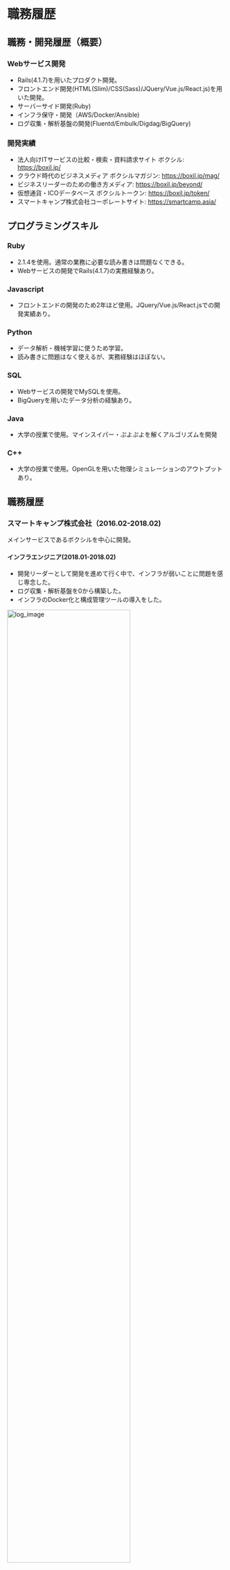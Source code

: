 # 職務履歴

## 職務・開発履歴（概要）

### Webサービス開発
- Rails(4.1.7)を用いたプロダクト開発。
- フロントエンド開発(HTML(Slim)/CSS(Sass)/JQuery/Vue.js/React.js)を用いた開発。
- サーバーサイド開発(Ruby)
- インフラ保守・開発（AWS/Docker/Ansible)
- ログ収集・解析基盤の開発(Fluentd/Embulk/Digdag/BigQuery)

### 開発実績
- 法人向けITサービスの比較・検索・資料請求サイト ボクシル: https://boxil.jp/
- クラウド時代のビジネスメディア ボクシルマガジン: https://boxil.jp/mag/
- ビジネスリーダーのための働き方メディア: https://boxil.jp/beyond/
- 仮想通貨・ICOデータベース ボクシルトークン: https://boxil.jp/token/
- スマートキャンプ株式会社コーポレートサイト: https://smartcamp.asia/

## プログラミングスキル
### Ruby
- 2.1.4を使用。通常の業務に必要な読み書きは問題なくできる。
- Webサービスの開発でRails(4.1.7)の実務経験あり。

### Javascript
- フロントエンドの開発のため2年ほど使用。JQuery/Vue.js/React.jsでの開発実績あり。

### Python
- データ解析・機械学習に使うため学習。
- 読み書きに問題はなく使えるが、実務経験はほぼない。

### SQL
- Webサービスの開発でMySQLを使用。
- BigQueryを用いたデータ分析の経験あり。

### Java
- 大学の授業で使用。マインスイパー・ぷよぷよを解くアルゴリズムを開発

### C++
- 大学の授業で使用。OpenGLを用いた物理シミュレーションのアウトプットあり。

## 職務履歴
### スマートキャンプ株式会社（2016.02-2018.02)
メインサービスであるボクシルを中心に開発。

#### インフラエンジニア(2018.01-2018.02)
- 開発リーダーとして開発を進めて行く中で、インフラが弱いことに問題を感じ専念した。
- ログ収集・解析基盤を0から構築した。
- インフラのDocker化と構成管理ツールの導入をした。

<img width="75%" alt="log_image" src="https://user-images.githubusercontent.com/13075793/36792133-f8ec535c-1cdc-11e8-8c73-bd092b03edcd.png">

#### プロダクト開発リーダー(2017.07-2018.01)
- 4人の開発メンバーの統括とプロダクト企画、レビュー、リリース、インフラ全てに責任を持った。
- 働き方改革メディアBeyondを2017年9月に、ICO比較サイトBoxilTokenを2017年10月にリリース
- MVPとDataDrivenを標語に開発チームを率いた。リソースが少ない中で最大の成果（売り上げ）を出すために、全てDataベースで判断し、最低限の必要な物を見つけてスピーディーに実装して行く(MVP)ことを目指した。それが2ヵ月連続プロダクトリリースに繋がった。

##### 特に成果をあげた施策
[この先やってみたいこと](./motivation_letter)に記載した通り、「データを施策の根拠にすること」「施策の効果を検証する」ことに注力した。

- CVページの開発
  - CVしたユーザーの再CV率が高いことに注目し、CV後に一つのページにユーザーを集め、レコメンド等を行った。
  - 開発したCVページはABテストの成果もあり、サイトで一番CVRが高いページになった。
- ユーザー経路分析の実施
  - ユーザーの経路の傾向を確認し、それに沿ってABテストを繰り返し実施した。
  - 2ヵ月でCV数150%を達成した。
- ホワイトペーパーの開発
  - ユーザーは同カテゴリのサービスでCVしている傾向に注目し、同じカテゴリの「選び方ガイド」としてホワイトペーパーを開発提案した。
  - サービスで一番のCV数を出す商材になった。

#### プロダクト開発(2016.02-2017.07)
ボクシルの開発を中心に行った。
- フロントエンド開発
- バックエンド開発
- テストの導入
- コーディングルールの導入
